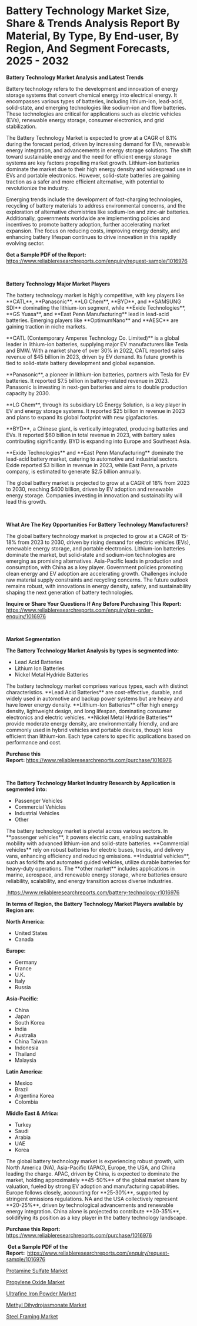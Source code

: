 <p><h1>Battery Technology Market Size, Share & Trends Analysis Report By Material, By Type, By End-user, By Region, And Segment Forecasts, 2025 - 2032</h1></p><p><strong>Battery Technology Market Analysis and Latest Trends</strong></p>
<p><p>Battery technology refers to the development and innovation of energy storage systems that convert chemical energy into electrical energy. It encompasses various types of batteries, including lithium-ion, lead-acid, solid-state, and emerging technologies like sodium-ion and flow batteries. These technologies are critical for applications such as electric vehicles (EVs), renewable energy storage, consumer electronics, and grid stabilization.</p><p>The Battery Technology Market is expected to grow at a CAGR of 8.1% during the forecast period, driven by increasing demand for EVs, renewable energy integration, and advancements in energy storage solutions. The shift toward sustainable energy and the need for efficient energy storage systems are key factors propelling market growth. Lithium-ion batteries dominate the market due to their high energy density and widespread use in EVs and portable electronics. However, solid-state batteries are gaining traction as a safer and more efficient alternative, with potential to revolutionize the industry.</p><p>Emerging trends include the development of fast-charging technologies, recycling of battery materials to address environmental concerns, and the exploration of alternative chemistries like sodium-ion and zinc-air batteries. Additionally, governments worldwide are implementing policies and incentives to promote battery adoption, further accelerating market expansion. The focus on reducing costs, improving energy density, and enhancing battery lifespan continues to drive innovation in this rapidly evolving sector.</p></p>
<p><strong>Get a Sample PDF of the Report:&nbsp;</strong> <a href="https://www.reliableresearchreports.com/enquiry/request-sample/1016976?utm_campaign=7&utm_medium=2&utm_source=Github&utm_content=ia&utm_term=26012025&utm_id=battery-technology">https://www.reliableresearchreports.com/enquiry/request-sample/1016976</a></p>
<p>&nbsp;</p>
<p><strong>Battery Technology Major Market Players</strong></p>
<p><p>The battery technology market is highly competitive, with key players like **CATL**, **Panasonic**, **LG Chem**, **BYD**, and **SAMSUNG SDI** dominating the lithium-ion segment, while **Exide Technologies**, **GS Yuasa**, and **East Penn Manufacturing** lead in lead-acid batteries. Emerging players like **OptimumNano** and **AESC** are gaining traction in niche markets.</p><p>**CATL (Contemporary Amperex Technology Co. Limited)** is a global leader in lithium-ion batteries, supplying major EV manufacturers like Tesla and BMW. With a market share of over 30% in 2022, CATL reported sales revenue of $45 billion in 2023, driven by EV demand. Its future growth is tied to solid-state battery development and global expansion.</p><p>**Panasonic**, a pioneer in lithium-ion batteries, partners with Tesla for EV batteries. It reported $7.5 billion in battery-related revenue in 2023. Panasonic is investing in next-gen batteries and aims to double production capacity by 2030.</p><p>**LG Chem**, through its subsidiary LG Energy Solution, is a key player in EV and energy storage systems. It reported $25 billion in revenue in 2023 and plans to expand its global footprint with new gigafactories.</p><p>**BYD**, a Chinese giant, is vertically integrated, producing batteries and EVs. It reported $60 billion in total revenue in 2023, with battery sales contributing significantly. BYD is expanding into Europe and Southeast Asia.</p><p>**Exide Technologies** and **East Penn Manufacturing** dominate the lead-acid battery market, catering to automotive and industrial sectors. Exide reported $3 billion in revenue in 2023, while East Penn, a private company, is estimated to generate $2.5 billion annually.</p><p>The global battery market is projected to grow at a CAGR of 18% from 2023 to 2030, reaching $400 billion, driven by EV adoption and renewable energy storage. Companies investing in innovation and sustainability will lead this growth.</p></p>
<p>&nbsp;</p>
<p><strong>What Are The Key Opportunities For Battery Technology Manufacturers?</strong></p>
<p><p>The global battery technology market is projected to grow at a CAGR of 15-18% from 2023 to 2030, driven by rising demand for electric vehicles (EVs), renewable energy storage, and portable electronics. Lithium-ion batteries dominate the market, but solid-state and sodium-ion technologies are emerging as promising alternatives. Asia-Pacific leads in production and consumption, with China as a key player. Government policies promoting clean energy and EV adoption are accelerating growth. Challenges include raw material supply constraints and recycling concerns. The future outlook remains robust, with innovations in energy density, safety, and sustainability shaping the next generation of battery technologies.</p></p>
<p><strong>Inquire or Share Your Questions If Any Before Purchasing This Report:</strong> <a href="https://www.reliableresearchreports.com/enquiry/pre-order-enquiry/1016976?utm_campaign=7&utm_medium=2&utm_source=Github&utm_content=ia&utm_term=26012025&utm_id=battery-technology">https://www.reliableresearchreports.com/enquiry/pre-order-enquiry/1016976</a></p>
<p>&nbsp;</p>
<p><strong>Market Segmentation</strong></p>
<p><strong>The Battery Technology Market Analysis by types is segmented into:</strong></p>
<p><ul><li>Lead Acid Batteries</li><li>Lithium Ion Batteries</li><li>Nickel Metal Hydride Batteries</li></ul></p>
<p><p>The battery technology market comprises various types, each with distinct characteristics. **Lead Acid Batteries** are cost-effective, durable, and widely used in automotive and backup power systems but are heavy and have lower energy density. **Lithium-Ion Batteries** offer high energy density, lightweight design, and long lifespan, dominating consumer electronics and electric vehicles. **Nickel Metal Hydride Batteries** provide moderate energy density, are environmentally friendly, and are commonly used in hybrid vehicles and portable devices, though less efficient than lithium-ion. Each type caters to specific applications based on performance and cost.</p></p>
<p><strong>Purchase this Report:&nbsp;</strong><a href="https://www.reliableresearchreports.com/purchase/1016976?utm_campaign=7&utm_medium=2&utm_source=Github&utm_content=ia&utm_term=26012025&utm_id=battery-technology">https://www.reliableresearchreports.com/purchase/1016976</a></p>
<p>&nbsp;</p>
<p><strong>The Battery Technology Market Industry Research by Application is segmented into:</strong></p>
<p><ul><li>Passenger Vehicles</li><li>Commercial Vehicles</li><li>Industrial Vehicles</li><li>Other</li></ul></p>
<p><p>The battery technology market is pivotal across various sectors. In **passenger vehicles**, it powers electric cars, enabling sustainable mobility with advanced lithium-ion and solid-state batteries. **Commercial vehicles** rely on robust batteries for electric buses, trucks, and delivery vans, enhancing efficiency and reducing emissions. **Industrial vehicles**, such as forklifts and automated guided vehicles, utilize durable batteries for heavy-duty operations. The **other market** includes applications in marine, aerospace, and renewable energy storage, where batteries ensure reliability, scalability, and energy transition across diverse industries.</p></p>
<p><a href="https://www.reliableresearchreports.com/battery-technology-r1016976?utm_campaign=7&utm_medium=2&utm_source=Github&utm_content=ia&utm_term=26012025&utm_id=battery-technology">&nbsp;https://www.reliableresearchreports.com/battery-technology-r1016976</a></p>
<p><strong>In terms of Region, the Battery Technology Market Players available by Region are:</strong></p>
<p>
    <p> <strong> North America: </strong>
        <ul>
            <li>United States</li>
            <li>Canada</li>
        </ul>
        </p> 
    <p> <strong> Europe: </strong>
        <ul>
            <li>Germany</li>
            <li>France</li>
            <li>U.K.</li>
            <li>Italy</li>
            <li>Russia</li>
        </ul>
        </p> 
    <p> <strong> Asia-Pacific: </strong>
        <ul>
            <li>China</li>
            <li>Japan</li>
            <li>South Korea</li>
            <li>India</li>
            <li>Australia</li>
            <li>China Taiwan</li>
            <li>Indonesia</li>
            <li>Thailand</li>
            <li>Malaysia</li>
        </ul>
        </p> 
    <p> <strong> Latin America: </strong>
        <ul>
            <li>Mexico</li>
            <li>Brazil</li>
            <li>Argentina Korea</li>
            <li>Colombia</li>
        </ul>
        </p> 
    <p> <strong> Middle East & Africa: </strong>
        <ul>
            <li>Turkey</li>
            <li>Saudi</li>
            <li>Arabia</li>
            <li>UAE</li>
            <li>Korea</li>
        </ul>
    </p>
    </p>
<p><p>The global battery technology market is experiencing robust growth, with North America (NA), Asia-Pacific (APAC), Europe, the USA, and China leading the charge. APAC, driven by China, is expected to dominate the market, holding approximately **45-50%** of the global market share by valuation, fueled by strong EV adoption and manufacturing capabilities. Europe follows closely, accounting for **25-30%**, supported by stringent emissions regulations. NA and the USA collectively represent **20-25%**, driven by technological advancements and renewable energy integration. China alone is projected to contribute **30-35%**, solidifying its position as a key player in the battery technology landscape.</p></p>
<p><strong>Purchase this Report: </strong><a href="https://www.reliableresearchreports.com/purchase/1016976?utm_campaign=7&utm_medium=2&utm_source=Github&utm_content=ia&utm_term=26012025&utm_id=battery-technology">https://www.reliableresearchreports.com/purchase/1016976</a></p>
<p>&nbsp;<strong>Get a Sample PDF of the Report:&nbsp;&nbsp;</strong><a href="https://www.reliableresearchreports.com/enquiry/request-sample/1016976?utm_campaign=7&utm_medium=2&utm_source=Github&utm_content=ia&utm_term=26012025&utm_id=battery-technology">https://www.reliableresearchreports.com/enquiry/request-sample/1016976</a></p>
<p><strong></strong></p>
<p><p><a href="https://github.com/AshrafKhan865/Market-Research-Report-List-1/blob/main/protamine-sulfate-market.md?utm_campaign=7&utm_medium=2&utm_source=Github&utm_content=ia&utm_term=26012025&utm_id=battery-technology">Protamine Sulfate Market</a></p><p><a href="https://github.com/ilonaenterline65/Market-Research-Report-List-1/blob/main/propylene-oxide-market.md?utm_campaign=7&utm_medium=2&utm_source=Github&utm_content=ia&utm_term=26012025&utm_id=battery-technology">Propylene Oxide Market</a></p><p><a href="https://github.com/bolalfredia7777/Market-Research-Report-List-1/blob/main/ultrafine-iron-powder-market.md?utm_campaign=7&utm_medium=2&utm_source=Github&utm_content=ia&utm_term=26012025&utm_id=battery-technology">Ultrafine Iron Powder Market</a></p><p><a href="https://github.com/chungwimbu4/Market-Research-Report-List-1/blob/main/methyl-dihydrojasmonate-market.md?utm_campaign=7&utm_medium=2&utm_source=Github&utm_content=ia&utm_term=26012025&utm_id=battery-technology">Methyl Dihydrojasmonate Market</a></p><p><a href="https://github.com/gullattedenna/Market-Research-Report-List-1/blob/main/steel-framing-market.md?utm_campaign=7&utm_medium=2&utm_source=Github&utm_content=ia&utm_term=26012025&utm_id=battery-technology">Steel Framing Market</a></p></p>